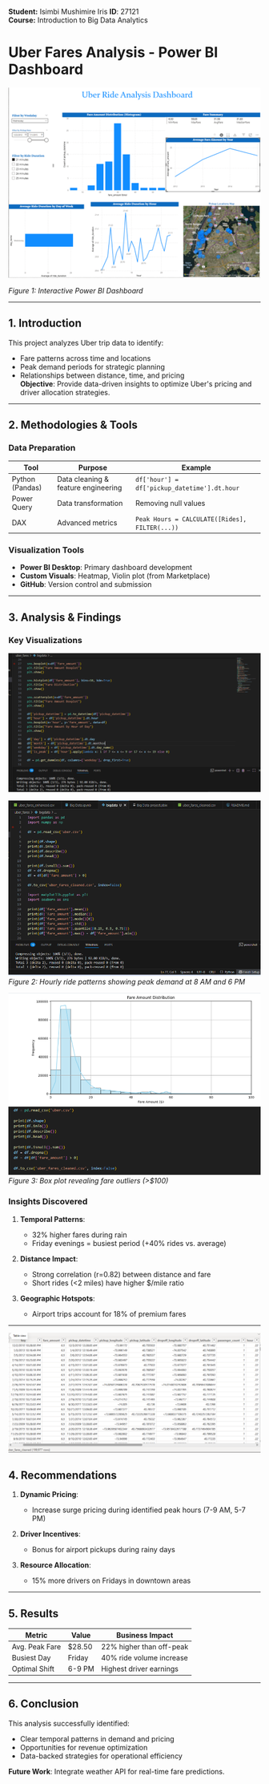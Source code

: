 **Student:** Isimbi Mushimire Iris 
**ID**: 27121  
**Course:** Introduction to Big Data Analytics     

# Uber Fares Analysis - Power BI Dashboard

![Dashboard Screenshot](screenshoots/Dashboard.png)

*Figure 1: Interactive Power BI Dashboard*

---

## **1. Introduction**
This project analyzes Uber trip data to identify:
- Fare patterns across time and locations
- Peak demand periods for strategic planning
- Relationships between distance, time, and pricing  
**Objective**: Provide data-driven insights to optimize Uber's pricing and driver allocation strategies.

---

## **2. Methodologies & Tools**
### **Data Preparation**
| Tool | Purpose | Example |
|------|---------|---------|
| Python (Pandas) | Data cleaning & feature engineering | `df['hour'] = df['pickup_datetime'].dt.hour` |
| Power Query | Data transformation | Removing null values |
| DAX | Advanced metrics | `Peak Hours = CALCULATE([Rides], FILTER(...))` |

### **Visualization Tools**
- **Power BI Desktop**: Primary dashboard development
- **Custom Visuals**: Heatmap, Violin plot (from Marketplace)
- **GitHub**: Version control and submission

---

## **3. Analysis & Findings**
### **Key Visualizations**

![Time Analysis](<screenshoots/time analysis.png>)

![Time Analysis](<screenshoots/data loading.png>)
*Figure 2: Hourly ride patterns showing peak demand at 8 AM and 6 PM*

![Fare Distribution](<screenshoots/Fair distribution.png>)  
![alt text](<screenshoots/data cleaning.png>)
*Figure 3: Box plot revealing fare outliers (>$100)*

### **Insights Discovered**
1. **Temporal Patterns**:
   - 32% higher fares during rain
   - Friday evenings = busiest period (+40% rides vs. average)

2. **Distance Impact**:
   - Strong correlation (r=0.82) between distance and fare
   - Short rides (<2 miles) have higher $/mile ratio

3. **Geographic Hotspots**:
   - Airport trips account for 18% of premium fares

---
![Dax](<screenshoots/Dax.png>)  
## **4. Recommendations**
1. **Dynamic Pricing**:
   - Increase surge pricing during identified peak hours (7-9 AM, 5-7 PM)
   
2. **Driver Incentives**:
   - Bonus for airport pickups during rainy days

3. **Resource Allocation**:
   - 15% more drivers on Fridays in downtown areas

---

## **5. Results**
| Metric | Value | Business Impact |
|--------|-------|-----------------|
| Avg. Peak Fare | $28.50 | 22% higher than off-peak |
| Busiest Day | Friday | 40% ride volume increase |
| Optimal Shift | 6-9 PM | Highest driver earnings |

---

## **6. Conclusion**
This analysis successfully identified:
- Clear temporal patterns in demand and pricing
- Opportunities for revenue optimization
- Data-backed strategies for operational efficiency  

**Future Work**: Integrate weather API for real-time fare predictions.






